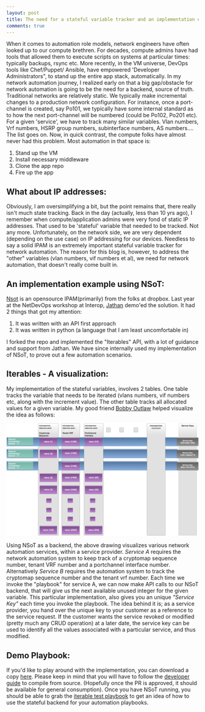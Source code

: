 ```yaml
---
layout: post
title: The need for a stateful variable tracker and an implementation example
comments: true
---
```

When it comes to automation role models, network engineers have often looked up
to our compute brethren. For decades, compute admins have had tools that allowed
them to execute scripts on systems at particular times\: typically backups,
rsync etc. More recently, in the VM universe,  DevOps tools like Chef/Puppet/
Ansible, have empowered 'Developer Administrators", to stand up the entire app
stack, automatically.
In my network automation journey, I realized early on that a big gap/obstacle
for network automation is going to be the need for a backend, source of truth.
Traditional networks are relatively static. We typically make incremental
changes to a production network configuration. For instance, once a port-channel
is created, say Po101, we typically have some internal standard as to how the
next port-channel will be numbered (could be Po102, Po201 etc). For a given
'service', we have to track many similar variables. Vlan numbers, Vrf numbers,
HSRP group numbers, subinterface numbers, AS numbers.... The list goes on.
Now, in quick contrast, the compute folks have almost never had this problem.
Most automation in that space is\:

1. Stand up the VM
2. Install necessary middleware
3. Clone the app repo
4. Fire up the app

## What about IP addresses:
Obviously, I am oversimplifying a bit, but the point remains that, there really
isn't much state tracking. Back in the day (actually, less than 10 yrs ago), I
remember when compute/application admins were very fond of static IP addresses.
That used to be 'stateful' variable that needed to be tracked. Not any more.
Unfortunately, on the network side, we are very dependent (depending on the use
case) on IP addressing for our devices. Needless to say a solid IPAM
is an extremely important stateful variable tracker for network
automation. The reason for this blog is, however, to address the
"other" variables (vlan numbers, vif numbers et al), we need for
network automation, that doesn't really come built in.

## An implementation example using NSoT:
[Nsot](https://github.com/dropbox/nsot) is an opensource
IPAM(primarily) from the folks at dropbox. Last year at the NetDevOps
workshop at Interop,  [Jathan](https://twitter.com/jathanism) demo'ed
the solution. It had 2 things that got my attention\:

1. It was written with an API first approach
2. It was written in python (a language that I am least uncomfortable
   in)

I forked the repo and implemented the "Iterables" API, with a lot of
guidance and support from Jathan. We have since internally used my
implementation of NSoT, to prove out a few automation scenarios.

## Iterables - A visualization:
My implementation of the stateful variables, involves 2 tables. One
table tracks the variable that needs to be iterated (vlans numbers,
vif numbers etc, along with the increment value). The other table
tracks all  allocated values for a given variable.
My good friend [Bobby Outlaw](https://www.linkedin.com/in/bobbyoutlaw)
helped visualize the idea as follows:


[![](/assets/iterables.png)](/assets/iterables.png)


Using NSoT as a backend, the above drawing visualizes various network
automation services, within a service provider. *Service A* requires the
network automation system to keep track of a cryptomap sequence
number, tenant VRF number and a portchannel interface
number. Alternatively *Service B* requires the automation system to
track the cryptomap sequence number and the tenant vrf number.
Each time we invoke the "playbook" for service A, we can now make API
calls to our NSoT backend, that will give us the next available unused
integer for the given variable.
This particular implementation, also gives you an unique *"Service
Key"* each time you invoke the playbook. The idea behind it is; as a
service provider, you hand over the unique key to your customer as a
reference to the service request. If the customer wants the service
revoked or modified (pretty much any CRUD operation)  at a later date,
the service key can be used to identify all the values associated with
a particular service, and thus modified.

## Demo Playbook:
If you'd like to play around with the implementation, you can download
a copy [here](https://github.com/termlen0/nsot). Please keep in mind
that you will have to follow
the
[developer guide](https://nsot.readthedocs.io/en/latest/development.html)
to compile from source. (Hopefully once the PR is approved, it should
be available for general consumption). Once you have NSoT running, you
should be able to grab
the [iterable test playbook](https://github.com/termlen0/nsot-tester)
to get an idea of how to use the stateful backend for your automation
playbooks.
